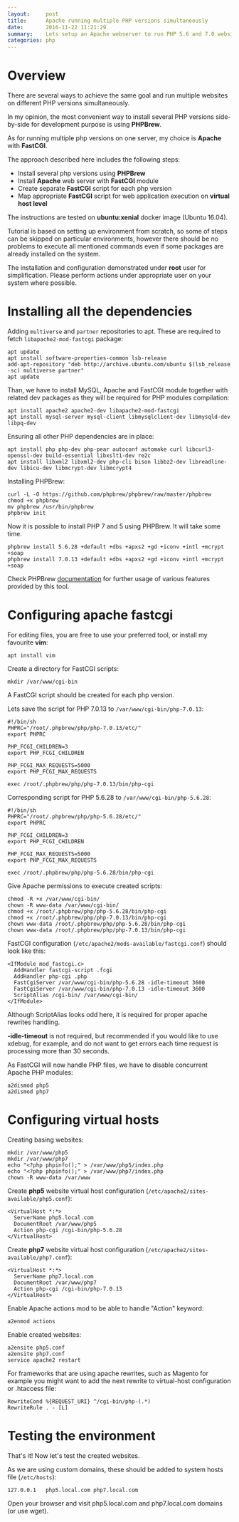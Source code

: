 ```yaml
---
layout:     post
title:      Apache running multiple PHP versions simultaneously
date:       2016-11-22 11:21:29
summary:    Lets setup an Apache webserver to run PHP 5.6 and 7.0 websites simultaneously ...
categories: php
---
```


# Overview

There are several ways to achieve the same goal and run multiple websites on different PHP versions simultaneously.

In my opinion, the most convenient way to install several PHP versions side-by-side for development purpose is using **PHPBrew**.

As for running multiple php versions on one server, my choice is **Apache** with **FastCGI**.

The approach described here includes the following steps:

 - Install several php versions using **PHPBrew**
 - Install **Apache** web server with **FastCGI** module
 - Create separate **FastCGI** script for each php version
 - Map appropriate **FastCGI** script for web application execution on **virtual host level**
 
The instructions are tested on **ubuntu:xenial** docker image (Ubuntu 16.04).

Tutorial is based on setting up environment from scratch, so some of steps can be skipped on particular environments, however there should be no problems to execute all mentioned commands even if some packages are already installed on the system.

<div class="markdown-warning-note"><i class="fa fa-warning"></i>The installation and configuration demonstrated under <b>root</b> user for simplification. Please perform actions under appropriate user on your system where possible.</div>

# Installing all the dependencies

Adding ```multiverse``` and ```partner``` repositories to apt. These are required to fetch ```libapache2-mod-fastcgi``` package:

```
apt update
apt install software-properties-common lsb-release
add-apt-repository "deb http://archive.ubuntu.com/ubuntu $(lsb_release -sc) multiverse partner"
apt update
```

Than, we have to install MySQL, Apache and FastCGI module together with related dev packages as they will be required for PHP modules compilation:

```
apt install apache2 apache2-dev libapache2-mod-fastcgi
apt install mysql-server mysql-client libmysqlclient-dev libmysqld-dev libpq-dev
```

Ensuring all other PHP dependencies are in place:

```
apt install php php-dev php-pear autoconf automake curl libcurl3-openssl-dev build-essential libxslt1-dev re2c 
apt install libxml2 libxml2-dev php-cli bison libbz2-dev libreadline-dev libicu-dev libmcrypt-dev libmcrypt4
```

Installing PHPBrew:

```
curl -L -O https://github.com/phpbrew/phpbrew/raw/master/phpbrew
chmod +x phpbrew
mv phpbrew /usr/bin/phpbrew
phpbrew init
```

Now it is possible to install PHP 7 and 5 using PHPBrew. It will take some time.

```
phpbrew install 5.6.28 +default +dbs +apxs2 +gd +iconv +intl +mcrypt +soap
phpbrew install 7.0.13 +default +dbs +apxs2 +gd +iconv +intl +mcrypt +soap
```

Check PHPBrew [documentation](https://github.com/phpbrew/phpbrew) for further usage of various features provided by this tool.

# Configuring apache fastcgi

For editing files, you are free to use your preferred tool, or install my favourite **vim**:

```
apt install vim
```

Create a directory for FastCGI scripts:

```
mkdir /var/www/cgi-bin
```

A FastCGI script should be created for each php version.

Lets save the script for PHP 7.0.13 to ```/var/www/cgi-bin/php-7.0.13```:

```
#!/bin/sh
PHPRC="/root/.phpbrew/php/php-7.0.13/etc/"
export PHPRC

PHP_FCGI_CHILDREN=3
export PHP_FCGI_CHILDREN

PHP_FCGI_MAX_REQUESTS=5000
export PHP_FCGI_MAX_REQUESTS

exec /root/.phpbrew/php/php-7.0.13/bin/php-cgi
```

Corresponding script for PHP 5.6.28 to ```/var/www/cgi-bin/php-5.6.28```:

```
#!/bin/sh
PHPRC="/root/.phpbrew/php/php-5.6.28/etc/"
export PHPRC

PHP_FCGI_CHILDREN=3
export PHP_FCGI_CHILDREN

PHP_FCGI_MAX_REQUESTS=5000
export PHP_FCGI_MAX_REQUESTS

exec /root/.phpbrew/php/php-5.6.28/bin/php-cgi
```

Give Apache permissions to execute created scripts:

```
chmod -R +x /var/www/cgi-bin/
chown -R www-data /var/www/cgi-bin/
chmod +x /root/.phpbrew/php/php-5.6.28/bin/php-cgi
chmod +x /root/.phpbrew/php/php-7.0.13/bin/php-cgi
chown www-data /root/.phpbrew/php/php-5.6.28/bin/php-cgi
chown www-data /root/.phpbrew/php/php-7.0.13/bin/php-cgi
```

FastCGI configuration (```/etc/apache2/mods-available/fastcgi.conf```) should look like this:

```
<IfModule mod_fastcgi.c>
  AddHandler fastcgi-script .fcgi
  AddHandler php-cgi .php
  FastCgiServer /var/www/cgi-bin/php-5.6.28 -idle-timeout 3600
  FastCgiServer /var/www/cgi-bin/php-7.0.13 -idle-timeout 3600
  ScriptAlias /cgi-bin/ /var/www/cgi-bin/
</IfModule>
```

Although ScriptAlias looks odd here, it is required for proper apache rewrites handling.

**-idle-timeout** is not required, but recommended if you would like to use xdebug, for example, and do not want to get errors each time request is processing more than 30 seconds.


As FastCGI will now handle PHP files, we have to disable concurrent Apache PHP modules:

```
a2dismod php5
a2dismod php7
```

# Configuring virtual hosts

Creating basing websites:

```
mkdir /var/www/php5
mkdir /var/www/php7
echo "<?php phpinfo();" > /var/www/php5/index.php
echo "<?php phpinfo();" > /var/www/php7/index.php
chown -R www-data /var/www
```

Create **php5** website virtual host configuration (```/etc/apache2/sites-available/php5.conf```):

```
<VirtualHost *:*>
  ServerName php5.local.com
  DocumentRoot /var/www/php5
  Action php-cgi /cgi-bin/php-5.6.28
</VirtualHost>
```

Create **php7** website virtual host configuration (```/etc/apache2/sites-available/php7.conf```):

```
<VirtualHost *:*>
  ServerName php7.local.com
  DocumentRoot /var/www/php7
  Action php-cgi /cgi-bin/php-7.0.13
</VirtualHost>
```
Enable Apache actions mod to be able to handle "Action" keyword:

```
a2enmod actions
```

Enable created websites:

```
a2ensite php5.conf
a2ensite php7.conf
service apache2 restart
```

For frameworks that are using apache rewrites, such as Magento for example you might want to add the next rewrite to virtual-host configuration or .htaccess file:

```
RewriteCond %{REQUEST_URI} ^/cgi-bin/php-(.*)
RewriteRule . - [L]
```

# Testing the environment

That's it! Now let's test the created websites.

As we are using custom domains, these should be added to system hosts file (```/etc/hosts```):

```
127.0.0.1   php5.local.com php7.local.com
```

Open your browser and visit php5.local.com and php7.local.com domains (or use wget).
